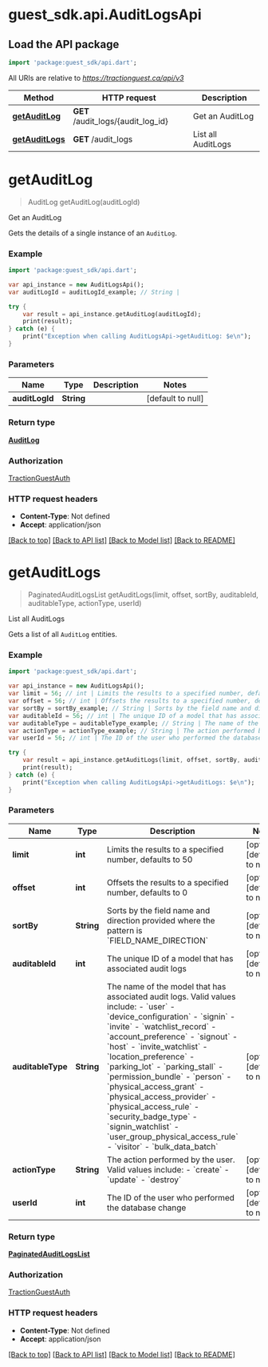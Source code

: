# guest_sdk.api.AuditLogsApi

## Load the API package
```dart
import 'package:guest_sdk/api.dart';
```

All URIs are relative to *https://tractionguest.ca/api/v3*

Method | HTTP request | Description
------------- | ------------- | -------------
[**getAuditLog**](AuditLogsApi.md#getAuditLog) | **GET** /audit_logs/{audit_log_id} | Get an AuditLog
[**getAuditLogs**](AuditLogsApi.md#getAuditLogs) | **GET** /audit_logs | List all AuditLogs


# **getAuditLog**
> AuditLog getAuditLog(auditLogId)

Get an AuditLog

Gets the details of a single instance of an `AuditLog`.

### Example 
```dart
import 'package:guest_sdk/api.dart';

var api_instance = new AuditLogsApi();
var auditLogId = auditLogId_example; // String | 

try { 
    var result = api_instance.getAuditLog(auditLogId);
    print(result);
} catch (e) {
    print("Exception when calling AuditLogsApi->getAuditLog: $e\n");
}
```

### Parameters

Name | Type | Description  | Notes
------------- | ------------- | ------------- | -------------
 **auditLogId** | **String**|  | [default to null]

### Return type

[**AuditLog**](AuditLog.md)

### Authorization

[TractionGuestAuth](../README.md#TractionGuestAuth)

### HTTP request headers

 - **Content-Type**: Not defined
 - **Accept**: application/json

[[Back to top]](#) [[Back to API list]](../README.md#documentation-for-api-endpoints) [[Back to Model list]](../README.md#documentation-for-models) [[Back to README]](../README.md)

# **getAuditLogs**
> PaginatedAuditLogsList getAuditLogs(limit, offset, sortBy, auditableId, auditableType, actionType, userId)

List all AuditLogs

Gets a list of all `AuditLog` entities.

### Example 
```dart
import 'package:guest_sdk/api.dart';

var api_instance = new AuditLogsApi();
var limit = 56; // int | Limits the results to a specified number, defaults to 50
var offset = 56; // int | Offsets the results to a specified number, defaults to 0
var sortBy = sortBy_example; // String | Sorts by the field name and direction provided where the pattern is `FIELD_NAME_DIRECTION`
var auditableId = 56; // int | The unique ID of a model that has associated audit logs
var auditableType = auditableType_example; // String | The name of the model that has associated audit logs. Valid values include: - `user` - `device_configuration` - `signin` - `invite` - `watchlist_record` - `account_preference` - `signout` - `host` - `invite_watchlist` - `location_preference` - `parking_lot` - `parking_stall` - `permission_bundle` - `person` - `physical_access_grant` - `physical_access_provider` - `physical_access_rule` - `security_badge_type` - `signin_watchlist` - `user_group_physical_access_rule` - `visitor` - `bulk_data_batch` 
var actionType = actionType_example; // String | The action performed by the user. Valid values include: - `create` - `update` - `destroy` 
var userId = 56; // int | The ID of the user who performed the database change

try { 
    var result = api_instance.getAuditLogs(limit, offset, sortBy, auditableId, auditableType, actionType, userId);
    print(result);
} catch (e) {
    print("Exception when calling AuditLogsApi->getAuditLogs: $e\n");
}
```

### Parameters

Name | Type | Description  | Notes
------------- | ------------- | ------------- | -------------
 **limit** | **int**| Limits the results to a specified number, defaults to 50 | [optional] [default to null]
 **offset** | **int**| Offsets the results to a specified number, defaults to 0 | [optional] [default to null]
 **sortBy** | **String**| Sorts by the field name and direction provided where the pattern is &#x60;FIELD_NAME_DIRECTION&#x60; | [optional] [default to null]
 **auditableId** | **int**| The unique ID of a model that has associated audit logs | [optional] [default to null]
 **auditableType** | **String**| The name of the model that has associated audit logs. Valid values include: - &#x60;user&#x60; - &#x60;device_configuration&#x60; - &#x60;signin&#x60; - &#x60;invite&#x60; - &#x60;watchlist_record&#x60; - &#x60;account_preference&#x60; - &#x60;signout&#x60; - &#x60;host&#x60; - &#x60;invite_watchlist&#x60; - &#x60;location_preference&#x60; - &#x60;parking_lot&#x60; - &#x60;parking_stall&#x60; - &#x60;permission_bundle&#x60; - &#x60;person&#x60; - &#x60;physical_access_grant&#x60; - &#x60;physical_access_provider&#x60; - &#x60;physical_access_rule&#x60; - &#x60;security_badge_type&#x60; - &#x60;signin_watchlist&#x60; - &#x60;user_group_physical_access_rule&#x60; - &#x60;visitor&#x60; - &#x60;bulk_data_batch&#x60;  | [optional] [default to null]
 **actionType** | **String**| The action performed by the user. Valid values include: - &#x60;create&#x60; - &#x60;update&#x60; - &#x60;destroy&#x60;  | [optional] [default to null]
 **userId** | **int**| The ID of the user who performed the database change | [optional] [default to null]

### Return type

[**PaginatedAuditLogsList**](PaginatedAuditLogsList.md)

### Authorization

[TractionGuestAuth](../README.md#TractionGuestAuth)

### HTTP request headers

 - **Content-Type**: Not defined
 - **Accept**: application/json

[[Back to top]](#) [[Back to API list]](../README.md#documentation-for-api-endpoints) [[Back to Model list]](../README.md#documentation-for-models) [[Back to README]](../README.md)

